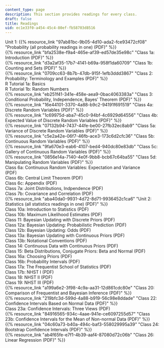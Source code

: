 ```yaml
---
content_type: page
description: This section provides readings for every class.
draft: false
title: Readings
uid: ec1e33f0-a454-45c4-80ef-fb58703d8516
---
```

Unit 1: {{% resource_link "97ab81bc-9b05-4d10-ada2-fce93472cf08" "Probability (all probability readings in one) (PDF)" %}}      
{{% resource_link "bfa2538e-f9a4-465e-af39-ed57de35e98c" "Class 1a: Introduction (PDF)" %}}         
{{% resource_link "d3a2af35-17b7-4141-b69a-958f1da60709" "Class 1b: Counting and Sets (PDF)" %}}         
{{% resource_link "0709cc63-8b7b-47db-915f-1efb3ddd3867" "Class 2: Probability: Terminology and Examples (PDF)" %}}    
R Tutorial 1a: Basics    
R Tutorial 1b: Random Numbers         
{{% resource_link "eb251f41-341e-458e-aea9-0bac4063383a" "Class 3: Conditional Probability, Independence, Bayes’ Theorem (PDF)" %}}         
{{% resource_link "16e44101-3370-4a88-b9c2-94191f691519" "Class 4a: Discrete Random Variables (PDF)" %}}         
{{% resource_link "1c69975d-aba7-45c0-94bf-4c6929d64556" "Class 4b: Expected Value of Discrete Random Variables (PDF)" %}}        
{{% resource_link "07132b94-7437-44fe-be00-27fb32ec8ab9" "Class 5a: Variance of Discrete Random Variables (PDF)" %}}         
{{% resource_link "c5e2a42e-06f7-46fb-ace3-173c6d2cfc36" "Class 5b: Continuous Random Variables (PDF)" %}}         
{{% resource_link "9fa670e3-eab6-4107-bed4-940dc80e83db" "Class 5c: Gallery of Continuous Random Variables (PDF)" %}}         
{{% resource_link "0856e14a-7140-4e0f-9bb8-bcb67c64ba55" "Class 5d: Manipulating Random Variables (PDF)" %}}         
Class 6a: Continuous Random Variables: Expectation and Variance (PDF)         
Class 6b: Central Limit Theorem (PDF)         
Class 6c: Appendix (PDF)        
Class 7a: Joint Distributions, Indpendence (PDF)         
Class 7b: Covariance and Correlation (PDF)         
{{% resource_link "aba40da0-9931-4d72-8d71-9936452c1ca6" "Unit 2: Statistics (all statistics readings in one) (PDF)" %}}      
Class 10a: Introduction to Statistics (PDF)         
Class 10b: Maximum Likelihood Estimates (PDF)         
Class 11: Bayesian Updating with Discrete Priors (PDF)         
Class 12a: Bayesian Updating: Probabilistic Prediction (PDF)         
Class 12b: Bayesian Updating: Odds (PDF)         
Class 13a: Bayesian Updating with Continuous Priors (PDF)         
Class 13b: Notational Conventions (PDF)         
Class 14: Continuous Data with Continuous Priors (PDF)         
Class 15: Beta Distributions, Conjugate Priors: Beta and Normal (PDF)         
Class 16a: Choosing Priors (PDF)         
Class 16b: Probability Intervals (PDF)         
Class 17a: The Frequentist School of Statistics (PDF)         
Class 17b: NHST I (PDF)         
Class 18: NHST II (PDF)         
Class 19: NHST III (PDF)         
{{% resource_link "a199a6e2-3f98-4c9a-aa31-12d861cdc80e" "Class 20: Comparison of Frequentist and Bayesian Inference (PDF)" %}}         
{{% resource_link "219bfc3d-599d-4a88-b919-56c98e8ddade" "Class 22: Confidence Intervals Based on Normal Data (PDF)" %}}         
Class 23a: Confidence Intervals: Three Views (PDF)         
{{% resource_link "84916565-934c-4aae-941e-ce6097255d57" "Class 23b: Confidence Intervals for the Mean of Non-normal Data (PDF)" %}}         
{{% resource_link "04c60a73-b40a-494c-baf3-558029995a39" "Class 24: Bootstrap Confidence Intervals (PDF)" %}}         
{{% resource_link "ab4f65fe-e7f1-4b39-aaf4-87080d72c06b" "Class 26: Linear Regression (PDF)" %}}
